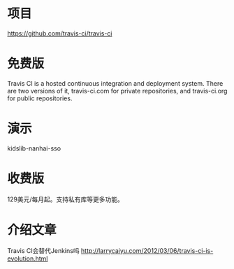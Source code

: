 
# 项目
<https://github.com/travis-ci/travis-ci>

# 免费版
Travis CI is a hosted continuous integration and deployment system. There are two versions of it, travis-ci.com for private repositories, and travis-ci.org for public repositories.

# 演示
kidslib-nanhai-sso

# 收费版
129美元/每月起。支持私有库等更多功能。

# 介绍文章
Travis CI会替代Jenkins吗
<http://larrycaiyu.com/2012/03/06/travis-ci-is-evolution.html>
